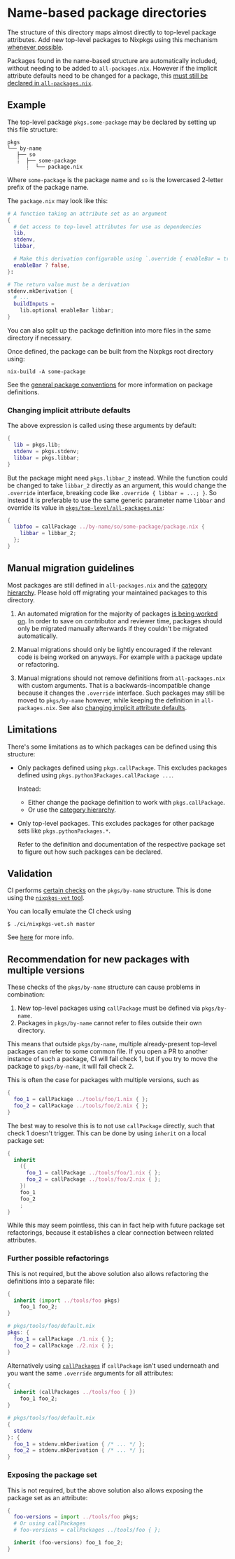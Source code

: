 # Name-based package directories

The structure of this directory maps almost directly to top-level package attributes.
Add new top-level packages to Nixpkgs using this mechanism [whenever possible](#limitations).

Packages found in the name-based structure are automatically included, without needing to be added to `all-packages.nix`. However if the implicit attribute defaults need to be changed for a package, this [must still be declared in `all-packages.nix`](#changing-implicit-attribute-defaults).

## Example

The top-level package `pkgs.some-package` may be declared by setting up this file structure:

```
pkgs
└── by-name
   ├── so
   ┊  ├── some-package
      ┊  └── package.nix

```

Where `some-package` is the package name and `so` is the lowercased 2-letter prefix of the package name.

The `package.nix` may look like this:

```nix
# A function taking an attribute set as an argument
{
  # Get access to top-level attributes for use as dependencies
  lib,
  stdenv,
  libbar,

  # Make this derivation configurable using `.override { enableBar = true }`
  enableBar ? false,
}:

# The return value must be a derivation
stdenv.mkDerivation {
  # ...
  buildInputs =
    lib.optional enableBar libbar;
}
```

You can also split up the package definition into more files in the same directory if necessary.

Once defined, the package can be built from the Nixpkgs root directory using:
```
nix-build -A some-package
```

See the [general package conventions](../README.md#conventions) for more information on package definitions.

### Changing implicit attribute defaults

The above expression is called using these arguments by default:
```nix
{
  lib = pkgs.lib;
  stdenv = pkgs.stdenv;
  libbar = pkgs.libbar;
}
```

But the package might need `pkgs.libbar_2` instead.
While the function could be changed to take `libbar_2` directly as an argument,
this would change the `.override` interface, breaking code like `.override { libbar = ...; }`.
So instead it is preferable to use the same generic parameter name `libbar`
and override its value in [`pkgs/top-level/all-packages.nix`](../top-level/all-packages.nix):

```nix
{
  libfoo = callPackage ../by-name/so/some-package/package.nix {
    libbar = libbar_2;
  };
}
```

## Manual migration guidelines

Most packages are still defined in `all-packages.nix` and the [category hierarchy](../README.md#category-hierarchy).
Please hold off migrating your maintained packages to this directory.

1. An automated migration for the majority of packages [is being worked on](https://github.com/NixOS/nixpkgs/pull/211832).
   In order to save on contributor and reviewer time, packages should only be migrated manually afterwards if they couldn't be migrated automatically.

1. Manual migrations should only be lightly encouraged if the relevant code is being worked on anyways.
   For example with a package update or refactoring.

1. Manual migrations should not remove definitions from `all-packages.nix` with custom arguments.
   That is a backwards-incompatible change because it changes the `.override` interface.
   Such packages may still be moved to `pkgs/by-name` however, while keeping the definition in `all-packages.nix`.
   See also [changing implicit attribute defaults](#changing-implicit-attribute-defaults).

## Limitations

There's some limitations as to which packages can be defined using this structure:

- Only packages defined using `pkgs.callPackage`.
  This excludes packages defined using `pkgs.python3Packages.callPackage ...`.

  Instead:
  - Either change the package definition to work with `pkgs.callPackage`.
  - Or use the [category hierarchy](../README.md#category-hierarchy).

- Only top-level packages.
  This excludes packages for other package sets like `pkgs.pythonPackages.*`.

  Refer to the definition and documentation of the respective package set to figure out how such packages can be declared.

## Validation

CI performs [certain checks](https://github.com/NixOS/nixpkgs-vet?tab=readme-ov-file#validity-checks) on the `pkgs/by-name` structure.
This is done using the [`nixpkgs-vet` tool](https://github.com/NixOS/nixpkgs-vet).

You can locally emulate the CI check using

```
$ ./ci/nixpkgs-vet.sh master
```

See [here](../../.github/workflows/nixpkgs-vet.yml) for more info.

## Recommendation for new packages with multiple versions

These checks of the `pkgs/by-name` structure can cause problems in combination:
1. New top-level packages using `callPackage` must be defined via `pkgs/by-name`.
2. Packages in `pkgs/by-name` cannot refer to files outside their own directory.

This means that outside `pkgs/by-name`, multiple already-present top-level packages can refer to some common file.
If you open a PR to another instance of such a package, CI will fail check 1,
but if you try to move the package to `pkgs/by-name`, it will fail check 2.

This is often the case for packages with multiple versions, such as

```nix
{
  foo_1 = callPackage ../tools/foo/1.nix { };
  foo_2 = callPackage ../tools/foo/2.nix { };
}
```

The best way to resolve this is to not use `callPackage` directly, such that check 1 doesn't trigger.
This can be done by using `inherit` on a local package set:
```nix
{
  inherit
    ({
      foo_1 = callPackage ../tools/foo/1.nix { };
      foo_2 = callPackage ../tools/foo/2.nix { };
    })
    foo_1
    foo_2
    ;
}
```

While this may seem pointless, this can in fact help with future package set refactorings,
because it establishes a clear connection between related attributes.

### Further possible refactorings

This is not required, but the above solution also allows refactoring the definitions into a separate file:

```nix
{
  inherit (import ../tools/foo pkgs)
    foo_1 foo_2;
}
```

```nix
# pkgs/tools/foo/default.nix
pkgs: {
  foo_1 = callPackage ./1.nix { };
  foo_2 = callPackage ./2.nix { };
}
```

Alternatively using [`callPackages`](https://nixos.org/manual/nixpkgs/unstable/#function-library-lib.customisation.callPackagesWith)
if `callPackage` isn't used underneath and you want the same `.override` arguments for all attributes:

```nix
{
  inherit (callPackages ../tools/foo { })
    foo_1 foo_2;
}
```

```nix
# pkgs/tools/foo/default.nix
{
  stdenv
}: {
  foo_1 = stdenv.mkDerivation { /* ... */ };
  foo_2 = stdenv.mkDerivation { /* ... */ };
}
```

### Exposing the package set

This is not required, but the above solution also allows exposing the package set as an attribute:

```nix
{
  foo-versions = import ../tools/foo pkgs;
  # Or using callPackages
  # foo-versions = callPackages ../tools/foo { };

  inherit (foo-versions) foo_1 foo_2;
}
```
